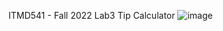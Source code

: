 ITMD541 - Fall 2022 Lab3
Tip Calculator
![image](https://user-images.githubusercontent.com/72489769/197628399-346d8b88-8460-49a8-9e18-52a5add6418c.png)

